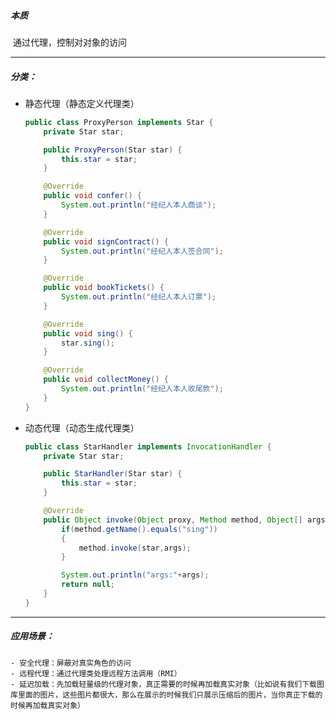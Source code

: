 ##### 本质

​	通过代理，控制对对象的访问

---

##### 分类：

 -  静态代理（静态定义代理类）

    ```java
    public class ProxyPerson implements Star {
        private Star star;
    
        public ProxyPerson(Star star) {
            this.star = star;
        }
    
        @Override
        public void confer() {
            System.out.println("经纪人本人商谈");
        }
    
        @Override
        public void signContract() {
            System.out.println("经纪人本人签合同");
        }
    
        @Override
        public void bookTickets() {
            System.out.println("经纪人本人订票");
        }
    
        @Override
        public void sing() {
            star.sing();
        }
    
        @Override
        public void collectMoney() {
            System.out.println("经纪人本人收尾款");
        }
    }
    ```

    

 -  动态代理（动态生成代理类）

    ```java
    public class StarHandler implements InvocationHandler {
        private Star star;
    
        public StarHandler(Star star) {
            this.star = star;
        }
    
        @Override
        public Object invoke(Object proxy, Method method, Object[] args) throws Throwable {
            if(method.getName().equals("sing"))
            {
                method.invoke(star,args);
            }
    
            System.out.println("args:"+args);
            return null;
        }
    }
    ```

    

---

##### 应用场景：

	- 安全代理：屏蔽对真实角色的访问
	- 远程代理：通过代理类处理远程方法调用（RMI）
	- 延迟加载：先加载轻量级的代理对象，真正需要的时候再加载真实对象（比如说有我们下载图库里面的图片，这些图片都很大，那么在展示的时候我们只展示压缩后的图片，当你真正下载的时候再加载真实对象）

